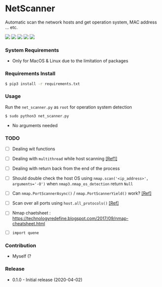 # NetScanner
Automatic scan the network hosts and get operation system, MAC address ... etc.


![](https://img.shields.io/badge/python-v3.5%2B-blue)
![](https://img.shields.io/badge/platform-Linux%20%7C%20MacOS-blue)
![](https://img.shields.io/badge/build-passing-green.svg)
![](https://img.shields.io/badge/license-GPL-blue.svg)
![](https://img.shields.io/badge/status-stable-green.svg)

### System Requirements
- Only for MacOS & Linux due to the limitation of packages

### Requirements Install
```bash
$ pip3 install -r requirements.txt
```

### Usage
Run the `net_scanner.py` as `root` for operation system detection
```bash
$ sudo python3 net_scanner.py
```
- No arguments needed

### TODO
- [ ] Dealing wit functions
- [ ] Dealing with `multithread` while host scanning [[Ref1]](https://www.neuralnine.com/threaded-port-scanner-in-python/)
- [ ] Dealing with return back from the end of the process
- [ ] Should double check the host OS using `nmap.scan('<ip_address>', arguments='-O')` when `nmap3.nmap_os_detection` return `Null`
- [ ] Can `nmap.PortScannerAsync()` / `nmap.PortScannerYield()` work? [[Ref]](https://xael.org/pages/python-nmap-en.html)
- [ ] Scan over all ports using `host.all_protocols()` [[Ref]](https://blog.51cto.com/11555417/2112069)
- [ ] Nmap chaetsheet : https://technologyredefine.blogspot.com/2017/09/nmap-cheatsheet.html
- [ ] `import quene`


### Contribution
- Myself (?

### Release
- 0.1.0 - Initial release (2020-04-02)

